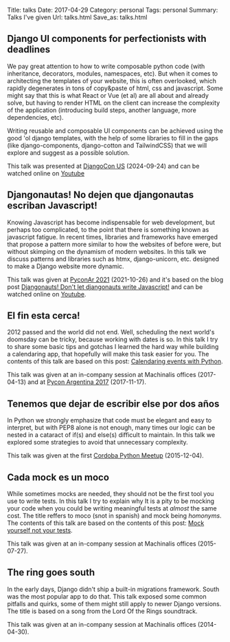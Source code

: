 Title: talks
Date: 2017-04-29
Category: personal
Tags: personal
Summary: Talks I've given
Url: talks.html
Save_as: talks.html


## Django UI components for perfectionists with deadlines

We pay great attention to how to write composable python code (with inheritance,
decorators, modules, namespaces, etc). But when it comes to architecting the
templates of your website, this is often overlooked, which rapidly degenerates
in tons of copy&paste of html, css and javascript.  Some might say that this is
what React or Vue (et al) are all about and already solve, but having to render
HTML on the client can increase the complexity of the application (introducing
build steps, another language, more dependencies, etc).

Writing reusable and composable UI components can be achieved using the good 'ol
django templates, with the help of some libraries to fill in the gaps (like
django-components, django-cotton and TailwindCSS) that we will explore and
suggest as a possible solution.

This talk was presented at [DjangoCon US][10] (2024-09-24) and can be watched
online on [Youtube][11]


## Djangonautas! No dejen que djangonautas escriban Javascript!

Knowing Javascript has become indispensable for web development, but perhaps too
complicated, to the point that there is something known as javascript fatigue.
In recent times, libraries and frameworks have emerged that propose a pattern
more similar to how the websites of before were, but without skimping on the
dynamism of modern websites. In this talk we discuss patterns and libraries such
as htmx, django-unicorn, etc. designed to make a Django website more dynamic.

This talk was given at [PyconAr 2021][7] (2021-10-26) and it's based on the blog
post [Djangonauts! Don't let djangonauts write Javascript!][8] and can be watched
online on [Youtube][9].


## El fin esta cerca!

2012 passed and the world did not end. Well, scheduling the next world's
doomsday can be tricky, because working with dates is so. In this talk I try to
share some basic tips and gotchas I learned the hard way while building a
calendaring app, that hopefully will make this task easier for you. The
contents of this talk are based on this post: [Calendaring events with
Python][1].

This talk was given at an in-company session at Machinalis offices
(2017-04-13) and at [Pycon Argentina 2017][2] (2017-11-17).


## Tenemos que dejar de escribir else por dos años

In Python we strongly emphasize that code must be elegant and easy to
interpret, but with PEP8 alone is not enough, many times our logic can be
nested in a cataract of if(s) and else(s) difficult to maintain. In this talk
we explored some strategies to avoid that unnecessary complexity.

This talk was given at the first [Cordoba Python Meetup][0] (2015-12-04).


## Cada mock es un moco

While sometimes mocks are needed, they should not be the first tool you use to
write tests. In this talk I try to explain why It is a pity to be mocking your
code when you could be writing meaningful tests at *almost* the same cost.  The
title reffers to moco (snot in spanish) and mock being *homonyms*. The contents
of this talk are based on the contents of this post: [Mock yourself not your
tests][5].

This talk was given at an in-company session at Machinalis offices
(2015-07-27).


## The ring goes south

In the early days, Django didn't ship a built-in migrations framework. South
was the most popular app to do that. This talk exposed some common pitfalls and
quirks, some of them might still apply to newer Django versions. The title is
based on a song from the Lord Of the Rings soundtrack.

This talk was given at an in-company session at Machinalis offices
(2014-04-30).



[0]: https://www.meetup.com/Cordoba-Python-Meetup/events/226908468/ "Python Meetup Event"
[1]: {filename}/calendaring-events-with-python.md "Calendaring events with Python"
[2]: http://ar.pycon.org/ "PyconAr"
[3]: {filename}/one-configpy-to-config-all.md "One config.py to configure them all"
[4]: https://pydaylp.python.org.ar/ "Pyday La plata 2018"
[5]: {filename}/mock-yourself-not-your-tests.md "Mock yourself not your tests"
[6]: https://eventos.python.org.ar/events/pyconar2019/schedule "PyconAr 2019"
[7]: https://eventos.python.org.ar/events/pyconar2021/activity/452/ "PyconAr 2021"
[8]: {filename}/djangonauts-dont-let-djangonauts-write-javascript.md "Djangonauts! Don't let djangonauts write Javascript!"
[9]: https://www.youtube.com/watch?v=dEg-K3kMj60 "PyConAr 2021 - Djangonautas! no dejen que los djangonautas escriban Javascript!"
[10]: https://2024.djangocon.us/talks/reusable-django-template-components-for-perfectionists-with-deadlines/ "Django UI Components for Perfectionists with Deadlines"
[11]: https://www.youtube.com/watch?v=VQV-nkWTEiU " Django UI Components for Perfectionists with Deadlines with Hernan Lozano"
